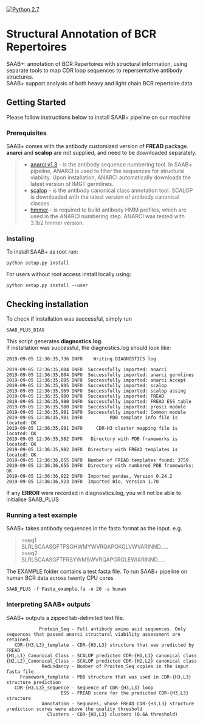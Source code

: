 [![Python 2.7](https://img.shields.io/badge/python-2.7-blue.svg)](https://www.python.org/download/releases/2.7/)


# Structural Annotation of BCR Repertoires
SAAB+: annotation of BCR Repertoires with structural information, using separate tools
to map CDR loop sequences to repersentative antibody structures.  
SAAB+ support analysis of both heavy and light chain BCR repertoire data.

## Getting Started
Please follow instructions below to install SAAB+ pipeline on our machine

### Prerequisites
SAAB+ comes with the antibody customized version of **FREAD** package.  
**anarci** and **scalop** are not supplied, and need to be downloaded separately.

> * [anarci v1.3](http://opig.stats.ox.ac.uk/webapps/newsabdab/sabpred/anarci) - is the antibody sequence numbering tool. In SAAB+ pipeline, ANARCI is used to filter the sequences for structural viability. Upon installation, ANARCI automatically downloads the latest version of IMGT germlines.
> * [scalop](http://opig.stats.ox.ac.uk/webapps/newsabdab/sabpred/scalop) - is the antibody canonical class annotation tool. SCALOP is downloaded with the latest version of antibody canonical classes.
> * [hmmer](http://hmmer.org/download.html) - is required to build antibody HMM profiles, which are used in the ANARCI numbering step. ANARCI was tested with 3.1b2 hmmer version.

### Installing

To install SAAB+ as root run:

```
python setup.py install
```
For users without root access install locally using:

```
python setup.py install --user
```
## Checking installation
To check if installation was successful, simply run
```
SAAB_PLUS_DIAG
```
This script generates __diagnostics.log__.  
If installation was successful, the diagnostics.log should look like:
```
2019-09-05 12:36:35,736 INFO    Writing DIAGNOSTICS log

2019-09-05 12:36:35,804 INFO  Successfully imported: anarci
2019-09-05 12:36:35,804 INFO  Successfully imported: anarci germlines
2019-09-05 12:36:35,805 INFO  Successfully imported: anarci Accept
2019-09-05 12:36:35,805 INFO  Successfully imported: scalop
2019-09-05 12:36:35,969 INFO  Successfully imported: scalop assing
2019-09-05 12:36:35,980 INFO  Successfully imported: FREAD
2019-09-05 12:36:35,980 INFO  Successfully imported: FREAD ESS table
2019-09-05 12:36:35,980 INFO  Successfully imported: prosci module
2019-09-05 12:36:35,981 INFO  Successfully imported: Common module
2019-09-05 12:36:35,981 INFO          PDB template info file is located: OK
2019-09-05 12:36:35,981 INFO     CDR-H3 cluster mapping file is located: OK
2019-09-05 12:36:35,982 INFO   Directory with PDB frameworks is located: OK
2019-09-05 12:36:35,982 INFO  Directory with FREAD templates is located: OK
2019-09-05 12:36:36,655 INFO  Number of FREAD templates found: 3759
2019-09-05 12:36:36,655 INFO  Directory with numbered PDB frameworks: OK
2019-09-05 12:36:36,922 INFO  Imported pandas, Version 0.24.2
2019-09-05 12:36:36,923 INFO  Imported Bio, Version 1.70
```
If any __ERROR__ were recorded in diagnostics.log, you will not be able to initialise SAAB_PLUS
### Running a test example
SAAB+ takes antibody sequences in the fasta format as the input. e.g.
>&gt;seq1  
>SLRLSCAASGFTFSGHWMYWVRQAPGKGLVWVARINND.....  
>&gt;seq2  
>SLRLSCAASGFTFRSYWMSWVRQAPGRGLEWIARINND.....

The EXAMPLE folder contains a test fasta file.
To run SAAB+ pipeline on human BCR data across twenty CPU cores  
```
SAAB_PLUS -f Fasta_example.fa -n 20 -s human
```
### Interpreting SAAB+ outputs
SAAB+ outputs a zipped tab-delimited text file.
```
            Protein_Seq - Full antibody amino acid sequences. Only sequences that passed anarci structural viability assessment are retained.  
   CDR-{H3,L3}_template - CDR-{H3,L3} structure that was predicted by FREAD  
{H1,L1}_Canonical_Class - SCALOP predicted CDR-{H1,L1} canonical class
{H2,L2}_Canonical_Class - SCALOP predicted CDR-{H2,L2} canonical class
             Redundancy - Number of Proiten_Seq copies in the input fasta file  
     Framework_template - PDB structure that was used in CDR-{H3,L3} structure prediction  
   CDR-{H3,L3}_sequence - Sequence of CDR-{H3,L3} loop  
                    ESS - FREAD score for the predicted CDR-{H3,L3} structure  
             Annotation - Sequnces, whose FREAD CDR-{H3,L3} structure prediction scores were above the quality threshold      
               Clusters - CDR-{H3,L3} clusters (0.6A threshold)
```
